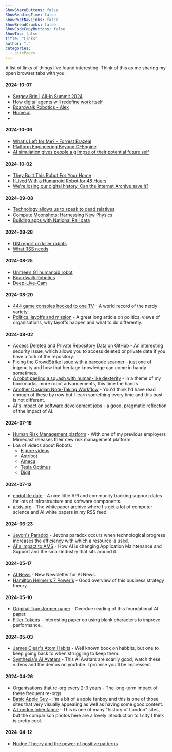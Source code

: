 ```yaml
---
ShowShareButtons: false
ShowReadingTime: false
ShowPostNavLinks: false
ShowBreadCrumbs: false
ShowCodeCopyButtons: false
ShowToc: false
title: "Links"
author: "."
categories:
  - sitePages
---
```


A list of links of things I've found interesting. Think of this as me sharing my open browser tabs with you:

#### 2024-10-07
* [Sergey Brin | All-In Summit 2024](https://youtube.com/watch?v=XzK9bx3CSPE)
* [How digital agents will redefine work itself](https://venturebeat.com/ai/onboarding-the-ai-workforce-how-digital-agents-will-redefine-work-itself/)
* [Boardwalk Robotics - Alex](https://spectrum.ieee.org/boardwalk-robotics-alex-humanoid)
* [Hume.ai](https://www.hume.ai)
* 

#### 2024-10-06
* [What's Left for Me? - Forrest Brazeal](https://www.youtube.com/watch?v=hrfEUZ0UvRo)
* [Platform Engineering Beyond CFEngine](https://skamille.medium.com/platform-engineering-beyond-cfengine-daa9268c9c5b)
* [AI simulation gives people a glimpse of their potential future self](https://news.mit.edu/2024/ai-simulation-gives-people-glimpse-potential-future-self-1001) 

#### 2024-10-02
* [They Built This Robot For Your Home](https://youtube.com/watch?v=2ccPTpDq05A)
* [I Lived With a Humanoid Robot for 48 Hours](https://youtube.com/watch?v=Sb6LMPXRdVc)
* [We're losing our digital history. Can the Internet Archive save it?](https://www.bbc.com/future/article/20240912-the-archivists-battling-to-save-the-internet)

#### 2024-09-08
* [Technology allows us to speak to dead relatives](https://web.archive.org/web/20240812155216/https://www.technologyreview.com/2022/10/18/1061320/digital-clones-of-dead-people/)
* [Compute Moonshots: Harnessing New Physics](https://www.mackenziemorehead.com/compute-moonshots/)
* [Building apps with National Rail data](https://medium.com/@benjaminmaynard/building-cool-apps-with-national-rail-data-via-the-departureboard-io-rest-api-33b9576566be) 

#### 2024-08-28
* [UN report on killer robots](https://www.hrw.org/news/2024/08/26/killer-robots-new-un-report-urges-treaty-2026)
* [What RSS needs](https://www.mnot.net/blog/2024/08/25/feeds)

#### 2024-08-25
* [Unitree’s G1 humanoid robot](https://youtube.com/@unitreerobotics)
* [Boardwalk Robotics](https://spectrum.ieee.org/boardwalk-robotics-alex-humanoid)
* [Deep-Live-Cam](https://github.com/hacksider/Deep-Live-Cam)

#### 2024-08-20
* [444 game consoles hooked to one TV](https://arstechnica.com/gaming/2024/08/how-to-hook-a-record-setting-444-game-consoles-to-a-single-tv/) - A world record of the nerdy variety.
* [Politics, layoffs and mission](https://cutlefish.substack.com/p/tbm-307-the-p-word-legitimacy-and) - A great long article on politics, views of organisations, why layoffs happen and what to do differently. 

#### 2024-08-02
* [Access Deleted and Private Repository Data on GitHub](https://trufflesecurity.com/blog/anyone-can-access-deleted-and-private-repo-data-github) - An interesting security issue, which allows you to access deleted or private data if you have a fork of the repository.
* [Fixing the CrowdStrike issue with a barcode scanner](https://www.theregister.com/2024/07/25/crowdstrike_remediation_with_barcode_scanner/) - just one of ingenuity and how that heritage knowledge can come in handy sometimes.
* [A robot peeling a squash with human-like dexterity](https://www.newscientist.com/article/2440687-watch-a-robot-peel-a-squash-with-human-like-dexterity/) - in a theme of my bookmarks, more robot advancements, this time the hands
* [Another Obsidian Note-Taking Workflow](https://www.ssp.sh/blog/obsidian-note-taking-workflow/) - You'd think I'd have read enough of these by now but I learn something every time and this post is not different.
* [AI's impact on software development jobs](https://www.builder.io/blog/ai-jobs-truth) - a good, pragmatic reflection of the impact of AI.

#### 2024-07-19
* [Human Risk Management platform](https://www.mimecast.com/resources/press-releases/mimecast-hrm-platform/) - With one of my previous employers Mimecast releases their new risk management platform.
* Los of videos about Robots:
    * [Figure videos](https://www.youtube.com/@figureai)
    * [Astribot](https://www.youtube.com/watch?v=E2ATOhL4ewg)
    * [Ameca](https://www.youtube.com/watch?v=xD7hAbBJst8)
    * [Tesla Optimus](https://www.youtube.com/watch?v=OtpCyjQDW0w)
    * [Digit](https://www.youtube.com/@AgilityRobotics)

#### 2024-07-12
* [endoflife.date](https://endoflife.date/) - A nice little API and community tracking support dates for lots of infrastructure and software components.
* [arxiv.org](https://arxiv.org/) - The whitepaper archive where I s get a lot of computer science and AI white papers in my RSS feed.

#### 2024-06-23
* [Jevon's Paradox](https://www.linkedin.com/posts/activity-7208409055927635968-pQb2) - Jevons paradox occurs when technological progress increases the efficiency with which a resource is used.
* [AI's impact to AMS](https://www.unisys.com/blog-post/cis/how-advanced-ai-strategies-can-transform-application-maintenance-and-support/) - How AI is changing Application Maintenance and Support and the small industry that sits around it.


#### 2024-05-17
* [AI News](https://buttondown.email/ainews/archive/) - New Newsletter for AI News.
* [Hamilton Helmer's 7 Power's](https://tyastunggal.com/p/7-powers-the-foundations-of-business) - Good overview of this business strategy theory.

#### 2024-05-10
* [Original Transformer paper](https://arxiv.org/pdf/1706.03762) - Overdue reading of this foundational AI paper.
* [Filler Tokens](https://arxiv.org/pdf/2404.15758) - Interesting paper on using blank characters to improve performance.

#### 2024-05-03
* [James Clear's Atom Habits](https://jamesclear.com/atomic-habits) - Well known book on habbits, but one to keep going back to when struggling to keep them.
* [Synthesia's AI Avatars](https://www.synthesia.io/avatars) - This AI Avatars are scarily good, watch these videos and the demos on youtube. I promise you'll be impressed.

#### 2024-04-26
* [Organisations that re-org every 2-3 years](https://www.forbes.com/sites/forbesbusinesscouncil/2021/07/29/the-curse-of-the-reorg-stop-overhauling-every-few-years-and-make-change-stick/) - The long-term impact of these frequent re-orgs.
* [Basic Apple Guy](https://basicappleguy.com/) - I'm a bit of a apple fanboy and this is one of those sites that very visually appealing as well as having some good content.
* [A London Inheritance](https://alondoninheritance.com/) - This is one of many "history of London" sites, but the comparison photos here are a lovely introduction to I city I think is pretty cool.


#### 2024-04-12
* [Nudge Theory and the power of positive patterns](https://www.rubensprivatewealth.com/resources/2022/06/28/nudge-theory-and-the-power-of-positive-patterns)